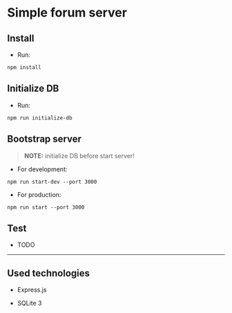 # Simple forum server

## Install

* Run:

```shell
npm install
```

## Initialize DB

* Run:

```shell
npm run initialize-db
```

## Bootstrap server

> **NOTE:** initialize DB before start server!

* For development:

```shell
npm run start-dev --port 3000
```

* For production:

```shell
npm run start --port 3000
```

## Test

* TODO

___

## Used technologies

* Express.js

* SQLite 3